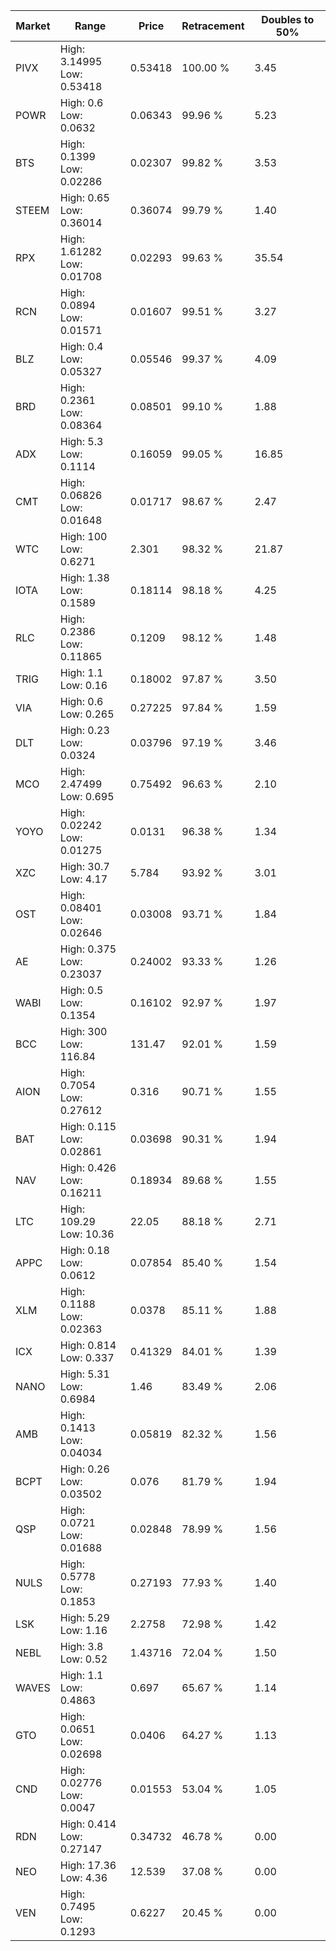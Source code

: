 | Market | Range | Price| Retracement | Doubles to 50% |
| --- | --- | --- | --- | --- |
| PIVX | High: 3.14995<br />Low: 0.53418 | 0.53418 | 100.00 % | 3.45 |
| POWR | High: 0.6<br />Low: 0.0632 | 0.06343 | 99.96 % | 5.23 |
| BTS | High: 0.1399<br />Low: 0.02286 | 0.02307 | 99.82 % | 3.53 |
| STEEM | High: 0.65<br />Low: 0.36014 | 0.36074 | 99.79 % | 1.40 |
| RPX | High: 1.61282<br />Low: 0.01708 | 0.02293 | 99.63 % | 35.54 |
| RCN | High: 0.0894<br />Low: 0.01571 | 0.01607 | 99.51 % | 3.27 |
| BLZ | High: 0.4<br />Low: 0.05327 | 0.05546 | 99.37 % | 4.09 |
| BRD | High: 0.2361<br />Low: 0.08364 | 0.08501 | 99.10 % | 1.88 |
| ADX | High: 5.3<br />Low: 0.1114 | 0.16059 | 99.05 % | 16.85 |
| CMT | High: 0.06826<br />Low: 0.01648 | 0.01717 | 98.67 % | 2.47 |
| WTC | High: 100<br />Low: 0.6271 | 2.301 | 98.32 % | 21.87 |
| IOTA | High: 1.38<br />Low: 0.1589 | 0.18114 | 98.18 % | 4.25 |
| RLC | High: 0.2386<br />Low: 0.11865 | 0.1209 | 98.12 % | 1.48 |
| TRIG | High: 1.1<br />Low: 0.16 | 0.18002 | 97.87 % | 3.50 |
| VIA | High: 0.6<br />Low: 0.265 | 0.27225 | 97.84 % | 1.59 |
| DLT | High: 0.23<br />Low: 0.0324 | 0.03796 | 97.19 % | 3.46 |
| MCO | High: 2.47499<br />Low: 0.695 | 0.75492 | 96.63 % | 2.10 |
| YOYO | High: 0.02242<br />Low: 0.01275 | 0.0131 | 96.38 % | 1.34 |
| XZC | High: 30.7<br />Low: 4.17 | 5.784 | 93.92 % | 3.01 |
| OST | High: 0.08401<br />Low: 0.02646 | 0.03008 | 93.71 % | 1.84 |
| AE | High: 0.375<br />Low: 0.23037 | 0.24002 | 93.33 % | 1.26 |
| WABI | High: 0.5<br />Low: 0.1354 | 0.16102 | 92.97 % | 1.97 |
| BCC | High: 300<br />Low: 116.84 | 131.47 | 92.01 % | 1.59 |
| AION | High: 0.7054<br />Low: 0.27612 | 0.316 | 90.71 % | 1.55 |
| BAT | High: 0.115<br />Low: 0.02861 | 0.03698 | 90.31 % | 1.94 |
| NAV | High: 0.426<br />Low: 0.16211 | 0.18934 | 89.68 % | 1.55 |
| LTC | High: 109.29<br />Low: 10.36 | 22.05 | 88.18 % | 2.71 |
| APPC | High: 0.18<br />Low: 0.0612 | 0.07854 | 85.40 % | 1.54 |
| XLM | High: 0.1188<br />Low: 0.02363 | 0.0378 | 85.11 % | 1.88 |
| ICX | High: 0.814<br />Low: 0.337 | 0.41329 | 84.01 % | 1.39 |
| NANO | High: 5.31<br />Low: 0.6984 | 1.46 | 83.49 % | 2.06 |
| AMB | High: 0.1413<br />Low: 0.04034 | 0.05819 | 82.32 % | 1.56 |
| BCPT | High: 0.26<br />Low: 0.03502 | 0.076 | 81.79 % | 1.94 |
| QSP | High: 0.0721<br />Low: 0.01688 | 0.02848 | 78.99 % | 1.56 |
| NULS | High: 0.5778<br />Low: 0.1853 | 0.27193 | 77.93 % | 1.40 |
| LSK | High: 5.29<br />Low: 1.16 | 2.2758 | 72.98 % | 1.42 |
| NEBL | High: 3.8<br />Low: 0.52 | 1.43716 | 72.04 % | 1.50 |
| WAVES | High: 1.1<br />Low: 0.4863 | 0.697 | 65.67 % | 1.14 |
| GTO | High: 0.0651<br />Low: 0.02698 | 0.0406 | 64.27 % | 1.13 |
| CND | High: 0.02776<br />Low: 0.0047 | 0.01553 | 53.04 % | 1.05 |
| RDN | High: 0.414<br />Low: 0.27147 | 0.34732 | 46.78 % | 0.00 |
| NEO | High: 17.36<br />Low: 4.36 | 12.539 | 37.08 % | 0.00 |
| VEN | High: 0.7495<br />Low: 0.1293 | 0.6227 | 20.45 % | 0.00 |
